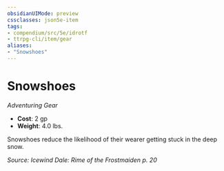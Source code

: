```yaml
---
obsidianUIMode: preview
cssclasses: json5e-item
tags:
- compendium/src/5e/idrotf
- ttrpg-cli/item/gear
aliases: 
- "Snowshoes"
---
```

# Snowshoes
*Adventuring Gear*  

- **Cost**: 2 gp
- **Weight**: 4.0 lbs.

Snowshoes reduce the likelihood of their wearer getting stuck in the deep snow.

*Source: Icewind Dale: Rime of the Frostmaiden p. 20*